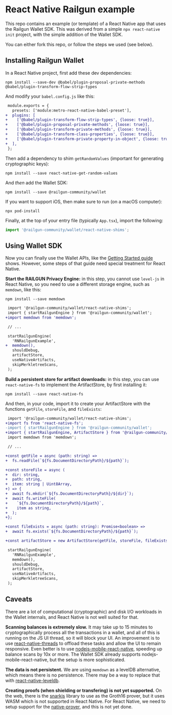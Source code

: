 # React Native Railgun example

This repo contains an example (or template) of a React Native app that uses the
Railgun Wallet SDK.  This was derived from a simple `npx react-native init`
project, with the simple addition of the Wallet SDK.

You can either fork this repo, or follow the steps we used (see below).


## Installing Railgun Wallet

In a React Native project, first add these dev dependencies:

```
npm install --save-dev @babel/plugin-proposal-private-methods @babel/plugin-transform-flow-strip-types
```

And modify your `babel.config.js` like this:

```diff
 module.exports = {
   presets: ['module:metro-react-native-babel-preset'],
+  plugins: [
+    ['@babel/plugin-transform-flow-strip-types', {loose: true}],
+    ['@babel/plugin-proposal-private-methods', {loose: true}],
+    ['@babel/plugin-transform-private-methods', {loose: true}],
+    ['@babel/plugin-transform-class-properties', {loose: true}],
+    ['@babel/plugin-transform-private-property-in-object', {loose: true}],
+  ],
 };
```

Then add a dependency to shim `getRandomValues` (important for generating cryptographic keys):

```
npm install --save react-native-get-random-values
```

And *then* add the Wallet SDK:

```
npm install --save @railgun-community/wallet
```

If you want to support iOS, then make sure to run (on a macOS computer):

```
npx pod-install
```

Finally, at the top of your entry file (typically `App.tsx`), import the following:

```js
import '@railgun-community/wallet/react-native-shims';
```

## Using Wallet SDK

Now you can finally use the Wallet APIs, like the [Getting Started guide](https://docs.railgun.org/developer-guide/wallet/getting-started) shows.
However, some steps of that guide need special treatment for React Native.

**Start the RAILGUN Privacy Engine:** in this step, you cannot use `level-js` in React Native, so you need to use a different storage engine, such as `memdown`, like this:

```
npm install --save memdown
```

```diff
 import '@railgun-community/wallet/react-native-shims';
 import { startRailgunEngine } from '@railgun-community/wallet';
+import memdown from 'memdown';

 // ...

 startRailgunEngine(
   'RNRailgunExample',
+  memdown(),
   shouldDebug,
   artifactStore,
   useNativeArtifacts,
   skipMerkletreeScans,
 );
```

**Build a persistent store for artifact downloads:** in this step, you can use `react-native-fs` to implement the
ArtifactStore, by first installing it:

```
npm install --save react-native-fs
```

And then, in your code, import it to create your ArtifactStore with the functions `getFile`, `storeFile`, and `fileExists`:

```diff
 import '@railgun-community/wallet/react-native-shims';
+import fs from 'react-native-fs';
-import { startRailgunEngine } from '@railgun-community/wallet';
+import { startRailgunEngine, ArtifactStore } from '@railgun-community/wallet';
 import memdown from 'memdown';

 // ...

+const getFile = async (path: string) =>
+  fs.readFile(`${fs.DocumentDirectoryPath}/${path}`);

+const storeFile = async (
+  dir: string,
+  path: string,
+  item: string | Uint8Array,
+) => {
+  await fs.mkdir(`${fs.DocumentDirectoryPath}/${dir}`);
+  await fs.writeFile(
+    `${fs.DocumentDirectoryPath}/${path}`,
+    item as string,
+  );
+};

+const fileExists = async (path: string): Promise<boolean> =>
+  await fs.exists(`${fs.DocumentDirectoryPath}/${path}`);

+const artifactStore = new ArtifactStore(getFile, storeFile, fileExists);

 startRailgunEngine(
   'RNRailgunExample',
   memdown(),
   shouldDebug,
   artifactStore,
   useNativeArtifacts,
   skipMerkletreeScans,
 );
```


## Caveats

There are a lot of computational (cryptographic) and disk I/O workloads in the Wallet internals, and React Native is not well suited for that.

**Scanning balances is extremely slow.** It may take up to 15 minutes to cryptographically process all the transactions in a wallet, and all of this is running on the JS UI thread, so it will block your UI.  An improvement is to use [react-native-threads](https://github.com/joltup/react-native-threads) to offload these tasks and allow the UI to remain responsive.  Even better is to use [nodejs-mobile-react-native](https://github.com/nodejs-mobile/nodejs-mobile-react-native), speeding up balance scans by 10x or more.  The Wallet SDK already supports nodejs-mobile-react-native, but the setup is more sophisticated.

**The data is not persistent.** We are using `memdown` as a levelDB alternative, which means there is no persistence.  There may be a way to replace that with [react-native-leveldb](https://github.com/greentriangle/react-native-leveldb).

**Creating proofs (when shielding or transfering) is not yet supported.**  On the web, there is the [snarkjs](https://github.com/iden3/snarkjs) library to use as the Groth16 prover, but it uses WASM which is not supported in React Native.  For React Native, we need to setup support for the [native-prover](https://github.com/Railgun-Community/native-prover), and this is not yet done.
